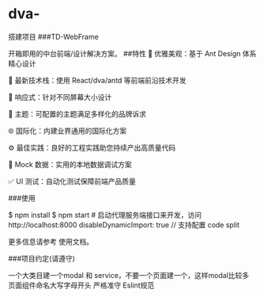 # dva-
搭建项目
###TD-WebFrame

开箱即用的中台前端/设计解决方案。
##特性
💎 优雅美观：基于 Ant Design 体系精心设计

🚀 最新技术栈：使用 React/dva/antd 等前端前沿技术开发

📱 响应式：针对不同屏幕大小设计

🎨 主题：可配置的主题满足多样化的品牌诉求

🌐 国际化：内建业界通用的国际化方案

⚙ 最佳实践：良好的工程实践助您持续产出高质量代码

🔢 Mock 数据：实用的本地数据调试方案

✅ UI 测试：自动化测试保障前端产品质量

###使用

$ npm install
$ npm start   # 启动代理服务端接口来开发，访问 http://localhost:8000
disableDynamicImport: true // 支持配置 code split

更多信息请参考 使用文档。

###项目约定(请遵守)


一个大类目建一个modal 和 service，不要一个页面建一个，这样modal比较多
页面组件命名大写字母开头
严格准守 Eslint规范

